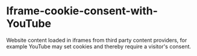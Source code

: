 # Iframe-cookie-consent-with-YouTube
Website content loaded in iframes from third party content providers, for example YouTube may set cookies and thereby require a visitor's consent.
